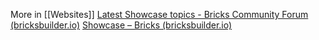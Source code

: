 More in [[Websites]]
[Latest Showcase topics - Bricks Community Forum (bricksbuilder.io)](https://forum.bricksbuilder.io/c/showcase/10?ascending=false&order=activity)
[Showcase – Bricks (bricksbuilder.io)](https://bricksbuilder.io/showcase/)
